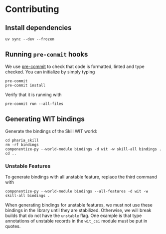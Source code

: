 # Contributing

## Install dependencies

```shell
uv sync --dev --frozen
```

## Running `pre-commit` hooks

We use [pre-commit](https://pre-commit.com/) to check that code is formatted, linted and type checked. You can initialize by simply typing

```shell
pre-commit
pre-commit install
```

Verify that it is running with

```shell
pre-commit run --all-files
```

## Generating WIT bindings

Generate the bindings of the Skill WIT world:

```shell
cd pharia_skill
rm -rf bindings
componentize-py --world-module bindings -d wit -w skill-all bindings .
cd ..
```

### Unstable Features

To generate bindings with all unstable feature, replace the third command with

```shell
componentize-py --world-module bindings --all-features -d wit -w skill-all bindings .
```

When generating bindings for unstable features, we must not use these bindings in the library until they are stabilized.
Otherwise, we will break builds that do not have the `unstable` flag.
One example is that type annotations of unstable records in the `wit_csi` module must be put in quotes.
